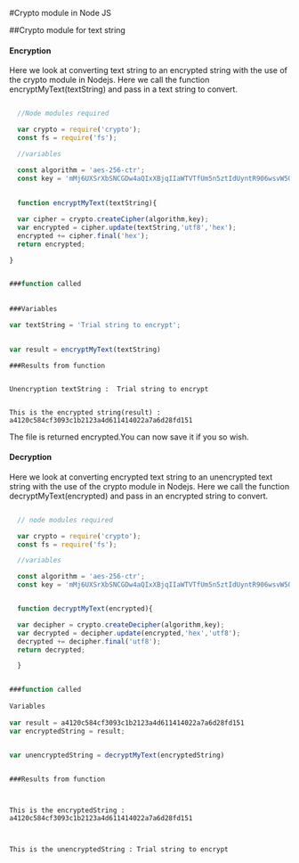 #Crypto module in Node JS

##Crypto module for text string

<h4>Encryption</h4>

Here we look at converting text string to an encrypted string with the use of the crypto module in Nodejs. Here we call the function encryptMyText(textString) and pass in a text string to convert.

```javascript

  //Node modules required

  var crypto = require('crypto');
  const fs = require('fs');

  //variables

  const algorithm = 'aes-256-ctr';
  const key = 'mMj6UXSrXbSNCGDw4aQIxXBjqIIaWTVTfUm5n5ztIdUyntR906wsvW5QCjuL';
  
  
  function encryptMyText(textString){

  var cipher = crypto.createCipher(algorithm,key);
  var encrypted = cipher.update(textString,'utf8','hex');
  encrypted += cipher.final('hex');
  return encrypted; 

}


```

```javascript

###function called
  
            
###Variables  

var textString = 'Trial string to encrypt';

            
var result = encryptMyText(textString)


```

```
###Results from function

            
Unencryption textString :  Trial string to encrypt

            
This is the encrypted string(result) : a4120c584cf3093c1b2123a4d611414022a7a6d28fd151

```

The file is returned encrypted.You can now save it if you so wish.


<h4>Decryption</h4>

Here we look at converting encrypted text string to an unencrypted text string with the use of the crypto module in Nodejs. Here we call the function decryptMyText(encrypted) and pass in an encrypted string to convert.


```javascript

  // node modules required 

  var crypto = require('crypto');
  const fs = require('fs');

  //variables

  const algorithm = 'aes-256-ctr';
  const key = 'mMj6UXSrXbSNCGDw4aQIxXBjqIIaWTVTfUm5n5ztIdUyntR906wsvW5QCjuL';


  function decryptMyText(encrypted){

  var decipher = crypto.createDecipher(algorithm,key);
  var decrypted = decipher.update(encrypted,'hex','utf8');
  decrypted += decipher.final('utf8');           
  return decrypted;

  }


```

```javascript

###function called  
            
Variables
            
var result = a4120c584cf3093c1b2123a4d611414022a7a6d28fd151            
var encryptedString = result;

      
var unencryptedString = decryptMyText(encryptedString)


```


```

###Results from function


            
This is the encryptedString : a4120c584cf3093c1b2123a4d611414022a7a6d28fd151

         
            
This is the unencryptedString : Trial string to encrypt

```